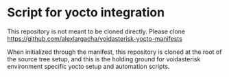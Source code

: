 Script for yocto integration
=============================================

This repository is not meant to be cloned directly.  Please clone
https://github.com/alexlargacha/voidasterisk-yocto-manifests

When initialized through the manifest, this repository is cloned at the root of
the source tree setup, and this is the holding ground for voidasterisk environment
specific yocto setup and automation scripts.
